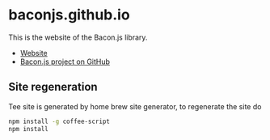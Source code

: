# baconjs.github.io

This is the website of the Bacon.js library.

* [Website](http://baconjs.github.io)
* [Bacon.js project on GitHub](https://github.com/baconjs/bacon.js)

## Site regeneration

Tee site is generated by home brew site generator,
to regenerate the site do

```sh
npm install -g coffee-script
npm install
```
